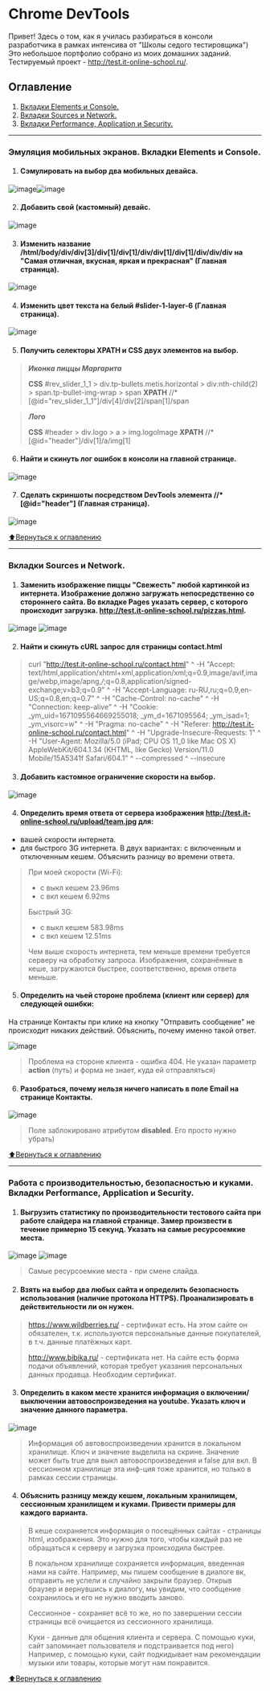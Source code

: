 # Chrome DevTools
Привет! Здесь о том, как я училась разбираться в консоли разработчика в рамках интенсива от "Школы седого тестировщика")
Это небольшое портфолио собрано из моих домашних заданий.
Тестируемый проект - http://test.it-online-school.ru/.

## Оглавление

1. [Вкладки Elements и Console.](#эмуляция-мобильных-экранов-вкладки-elements-и-console)
2. [Вкладки Sources и Network.](#вкладки-sources-и-network)
3. [Вкладки Performance, Application и Security.](#работа-с-производительностью-безопасностью-и-куками-вкладки-performance-application-и-security)

_____

### Эмуляция мобильных экранов. Вкладки Elements и Console.
1. #### Сэмулировать на выбор два мобильных девайса.
![image](https://user-images.githubusercontent.com/97261554/236709646-e1803044-db57-4ae1-8bd1-0cc8669a28e9.png)![image](https://user-images.githubusercontent.com/97261554/236709987-40dff923-4def-4a12-82ed-e9cde5d59c86.png)

2. #### Добавить свой (кастомный) девайс.
![image](https://user-images.githubusercontent.com/97261554/236710201-929141ac-40a2-44c7-81e2-c5a10f907bc6.png)

3. #### Изменить название /html/body/div/div[3]/div[1]/div[1]/div/div[1]/div[1]/div/div/div на "Самая отличная, вкусная, яркая и прекрасная" (Главная страница).
![image](https://user-images.githubusercontent.com/97261554/236710261-a0c21c95-43ee-44bf-88be-b81462e49d02.png)

4. #### Изменить цвет текста на белый #slider-1-layer-6 (Главная страница).
![image](https://user-images.githubusercontent.com/97261554/236710320-80f59cbf-88c4-4fb1-b193-812838e3cdcf.png)

5. #### Получить селекторы XPATH и CSS двух элементов на выбор.
>***Иконка пиццы Маргарита***
>
>**CSS** #rev_slider_1_1 > div.tp-bullets.metis.horizontal > div:nth-child(2) > span.tp-bullet-img-wrap > span
**XPATH** //*[@id="rev_slider_1_1"]/div[4]/div[2]/span[1]/span

>***Лого***
>
>**CSS** #header > div.logo > a > img.logoImage
**XPATH** //*[@id="header"]/div[1]/a/img[1]

6. #### Найти и скинуть лог ошибок в консоли на главной странице.
![image](https://user-images.githubusercontent.com/97261554/236710502-f2ebf281-93b0-479d-bb8a-ce631abea394.png)

7. #### Сделать скриншоты посредством DevTools элемента //*[@id="header"] (Главная страница).
![image](https://user-images.githubusercontent.com/97261554/236710659-6c6c4688-0c1f-4031-82f4-a943f1e6a5ed.png)

[:arrow_up:Вернуться к оглавлению](#оглавление)

_____

### Вкладки Sources и Network.
1. #### Заменить изображение пиццы "Свежесть" любой картинкой из интернета. Изображение должно загружать непосредственно со стороннего сайта. Во вкладке Pages указать сервер, с которого происходит загрузка. http://test.it-online-school.ru/pizzas.html.
![image](https://user-images.githubusercontent.com/97261554/236711046-8d6f5a7d-5aa8-4272-b0b8-0c5f39973db6.png)
![image](https://user-images.githubusercontent.com/97261554/236711129-ea801e0c-f4c6-4bd8-bfb1-dae559932751.png)

2. #### Найти и скинуть cURL запрос для страницы contact.html

>curl "http://test.it-online-school.ru/contact.html" ^
  -H "Accept: text/html,application/xhtml+xml,application/xml;q=0.9,image/avif,image/webp,image/apng,*/*;q=0.8,application/signed-exchange;v=b3;q=0.9" ^
  -H "Accept-Language: ru-RU,ru;q=0.9,en-US;q=0.8,en;q=0.7" ^
  -H "Cache-Control: no-cache" ^
  -H "Connection: keep-alive" ^
  -H "Cookie: _ym_uid=1671095564669255018; _ym_d=1671095564; _ym_isad=1; _ym_visorc=w" ^
  -H "Pragma: no-cache" ^
  -H "Referer: http://test.it-online-school.ru/contact.html" ^
  -H "Upgrade-Insecure-Requests: 1" ^
  -H "User-Agent: Mozilla/5.0 (iPad; CPU OS 11_0 like Mac OS X) AppleWebKit/604.1.34 (KHTML, like Gecko) Version/11.0 Mobile/15A5341f Safari/604.1" ^
  --compressed ^
  --insecure
  
  3. #### Добавить кастомное ограничение скорости на выбор.
  ![image](https://user-images.githubusercontent.com/97261554/236711235-5afe8884-075b-4666-900f-c9a5edbaf242.png)

  4. #### Определить время ответа от сервера изображения http://test.it-online-school.ru/upload/team.jpg для:
- вашей скорости интернета.
- для быстрого 3G интернета.
В двух вариантах: с включенным и отключенным кешем. Объяснить разницу во времени ответа.

>При моей скорости (Wi-Fi):
>- с выкл кешем 23.96ms
>- с вкл кешем 6.92ms
>
>Быстрый 3G:
>- с выкл кешем 583.98ms
>- с вкл кешем 12.51ms
>
>Чем выше скорость интернета, тем меньше времени 
требуется серверу на обработку запроса. 
Изображения, сохранённые в кеше, загружаются быстрее,
соответственно, время ответа меньше.

5. #### Определить на чьей стороне проблема (клиент или сервер) для следующей ошибки:
На странице Контакты при клике на кнопку "Отправить сообщение" не происходит никаких действий.
Объяснить, почему именно такой ответ.

![image](https://user-images.githubusercontent.com/97261554/236711351-5b22fa40-75f5-4f2d-8a37-0efebadaa479.png)

>Проблема на стороне клиента - ошибка 404. Не указан параметр **action** (путь) и форма не знает, куда ей отправляться)

 6. #### Разобраться, почему нельзя ничего написать в поле Email на странице Контакты.
 ![image](https://user-images.githubusercontent.com/97261554/236711431-73e5d1d4-314a-4955-893d-221ba9e22016.png)
>Поле заблокировано атрибутом **disabled**. Его просто нужно убрать)

[:arrow_up:Вернуться к оглавлению](#оглавление)

_____

### Работа с производительностью, безопасностью и куками. Вкладки Performance, Application и Security.
1. #### Выгрузить статистику по производительности тестового сайта при работе слайдера на главной странице. Замер произвести в течение примерно 15 секунд. Указать на самые ресурсоемкие места.
![image](https://user-images.githubusercontent.com/97261554/236711639-eeed32bc-0042-494b-a0fc-e5ea548982df.png)
![image](https://user-images.githubusercontent.com/97261554/236714671-47c9372a-5658-452f-a164-b46d0f857ff4.png)
>Самые ресурсоемкие места - при смене слайда.

2. #### Взять на выбор два любых сайта и определить безопасность использования (наличие протокола HTTPS). Проанализировать в действительности ли он нужен.

>https://www.wildberries.ru/ - сертификат есть. 
На этом сайте он обязателен, т.к. используются персональные данные 
покупателей, в т.ч. данные платёжных карт.
>
>http://www.bibika.ru/ - сертификата нет. 
На сайте есть форма подачи объявлений, которая требует указания 
персональных данных продавца. Необходим сертификат.

3. #### Определить в каком месте хранится информация о включении/выключении автовоспроизведения на youtube. Указать ключ и значение данного параметра.
![image](https://user-images.githubusercontent.com/97261554/236711926-8503fb5b-0900-4c5b-bcfb-85da2bd99a40.png)

>Информация об автовоспроизведении хранится в локальном хранилище.
>Ключ и значение выделила на скрине. Значение может быть true для выкл автовоспроизведения и false для вкл. В сессионном хранилище эта инф-ция тоже хранится, но только в рамках сессии страницы.

4. #### Объяснить разницу между кешем, локальным хранилищем, сессионным хранилищем и куками. Привести примеры для каждого варианта.
>В кеше сохраняется информация о посещённых сайтах - страницы html, изображения. Это нужно для того, чтобы каждый раз не обращаться к серверу и загрузка происходила быстрее.
>
>В локальном хранилище сохраняется информация, введенная нами на сайте. Например, мы пишем сообщение в диалоге вк, отправить не успели и случайно закрыли браузер. Открыв браузер и вернувшись к диалогу, мы увидим, что сообщение сохранилось и его не нужно вводить заново.
>
>Сессионное - сохраняет всё то же, но по завершении сессии страницы всё очищается из сессионного хранилища.
>
>Куки - данные для общения клиента и сервера. С помощью куки, сайт запоминает пользователя и подстраивается под него) Например, с помощью куки, сайт подкидывает нам рекомендации музыки или товары, которые могут нам понравится.

[:arrow_up:Вернуться к оглавлению](#оглавление)


